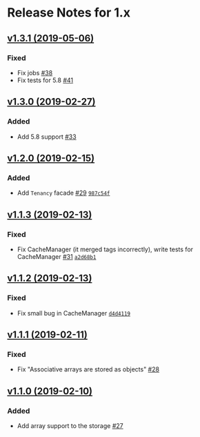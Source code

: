 # Release Notes for 1.x

## [v1.3.1 (2019-05-06)](https://github.com/stancl/tenancy/compare/v1.3.0...v1.3.1)

### Fixed
- Fix jobs [#38](https://github.com/stancl/tenancy/pull/38)
- Fix tests for 5.8 [#41](https://github.com/stancl/tenancy/issues/41)


## [v1.3.0 (2019-02-27)](https://github.com/stancl/tenancy/compare/v1.2.0...v1.3.0)

### Added
- Add 5.8 support [#33](https://github.com/stancl/tenancy/pull/33)


## [v1.2.0 (2019-02-15)](https://github.com/stancl/tenancy/compare/v1.1.3...v1.2.0)

### Added
- Add `Tenancy` facade [#29](https://github.com/stancl/tenancy/issues/29) [`987c54f`](https://github.com/stancl/tenancy/commit/987c54f04e6ff3bdef068d92da6a9ace847f6c37)


## [v1.1.3 (2019-02-13)](https://github.com/stancl/tenancy/compare/v1.1.2...v1.1.3)

### Fixed
- Fix CacheManager (it merged tags incorrectly), write tests for CacheManager [#31](https://github.com/stancl/tenancy/issues/31) [`a2d68b1`](https://github.com/stancl/tenancy/commit/a2d68b12611350f70befa3eb97fb56c99d006b54)


## [v1.1.2 (2019-02-13)](https://github.com/stancl/tenancy/compare/v1.1.1...v1.1.2)

### Fixed
- Fix small bug in CacheManager [`d4d4119`](https://github.com/stancl/tenancy/commit/d4d411975496272158d7823597427fad8966fff8)


## [v1.1.1 (2019-02-11)](https://github.com/stancl/tenancy/compare/v1.1.0...v1.1.1)

### Fixed
- Fix "Associative arrays are stored as objects" [#28](https://github.com/stancl/tenancy/issues/28)


## [v1.1.0 (2019-02-10)](https://github.com/stancl/tenancy/compare/v1.0.0...v1.1.0)

### Added
- Add array support to the storage [#27](https://github.com/stancl/tenancy/pull/27)
